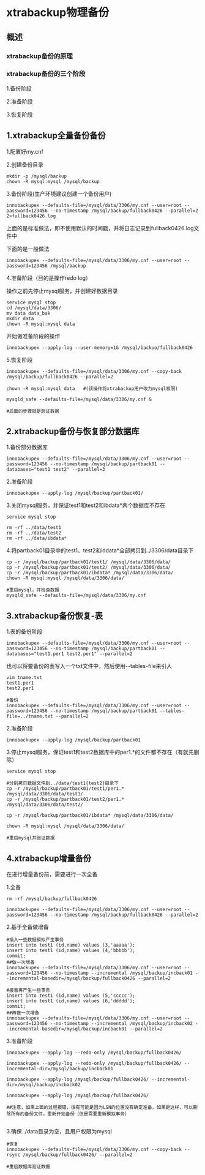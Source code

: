 # xtrabackup物理备份

## 概述

### xtrabackup备份的原理



### xtrabackup备份的三个阶段

1.备份阶段

2.准备阶段

3.恢复阶段

## 1.xtrabackup全量备份备份

1.配置好my.cnf

2.创建备份目录

```shell
mkdir -p /mysql/backup
chown -R mysql:mysql /mysql/backup
```

3.备份阶段(生产环境建议创建一个备份用户)

```shell
innobackupex --defaults-file=/mysql/data/3306/my.cnf --user=root --password=123456 --no-timestamp /mysql/backup/fullback0426 --parallel=2 2>fullback0426.log
```

上面的是标准做法，即不使用默认的时间戳，并将日志记录到fullback0426.log文件中

下面的是一般做法

```shell
innobackupex --defaults-file=/mysql/data/3306/my.cnf --user=root --password=123456 /mysql/backup
```

4.准备阶段（目的是操作redo log）

操作之前先停止mysql服务，并创建好数据目录

```shell
service mysql stop
cd /mysql/data/3306/
mv data data_bak
mkdir data
chown -R mysql:mysql data
```

开始做准备阶段的操作

```shell
innobackupex --apply-log --user-memory=1G /mysql/backuo/fullback0426 
```

5.恢复阶段

```shell
innobackupex --defaults-file=/mysql/data/3306/my.cnf --copy-back /mysql/backup/fullback0426 --parallel=2

chown -R mysql:mysql data	#(该操作将xtrabackup用户改为mysql权限)

mysqld_safe --defaults-file=/mysql/data/3306/my.cnf &

#后面的步骤就是验证数据
```



## 2.xtrabackup备份与恢复部分数据库

1.备份部分数据库

```shell
innobackupex --defaults-file=/mysql/data/3306/my.cnf --user=root --password=123456 --no-timestamp /mysql/backup/partback01 --databases="test1 test2" --parallel=3
```

2.准备阶段

```shell
innobackupex --apply-log /mysql/backup/partback01/
```

3.关闭mysql服务，并保证test1和test2和ibdata*两个数据库不存在

```shell
service mysql stop

rm -rf ../data/test1
rm -rf ../data/test2
rm -rf ../data/ibdata*
```

4.将partback01目录中的test1、test2和iddata*全部拷贝到../3306/data目录下

```shell
cp -r /mysql/backup/partback01/test1/ /mysql/data/3306/data/
cp -r /mysql/backup/partback01/test2/ /mysql/data/3306/data/
cp -r /mysql/backup/partback01/ibdata* /mysql/data/3306/data/
chown -R mysql:mysql /mysql/data/3306/data/

#重启mysql，并检查数据
mysqld_safe --defaults-file=/mysql/data/3306/my.cnf
```

## 3.xtrabackup备份恢复-表

1.表的备份阶段

```shell
innobackupex --defaults-file=/mysql/data/3306/my.cnf --user=root --password=123456 --no-timestamp /mysql/backup/partback01 --databases="test1.per1 test2.per1" --parallel=2
```

也可以将要备份的表写入一个txt文件中，然后使用--tables-file来引入

````shell
vim tname.txt
test1.per1
test2.per1

#备份
innobackupex --defaults-file=/mysql/data/3306/my.cnf --user=root --password=123456 --no-timestamp /mysql/backup/partback01 --tables-file=../tname.txt --parallel=2
````

2.准备阶段

```shell
innobackupex --apply-log /mysql/backup/partback01
```

3.停止mysql服务，保证test1和test2数据库中的per1.*的文件都不存在（有就先删除）

```shell
service mysql stop

#分别拷贝数据文件到../data/test1{test2}目录下
cp -r /mysql/backup/partback01/test1/per1.* /mysql/data/3306/data/test1/
cp -r /mysql/backup/partback01/test2/per1.* /mysql/data/3306/data/test2/

cp -r /mysql/backup/partback01/ibdata* /mysql/data/3306/data/

chown -R mysql:mysql /mysql/data/3306/data/

#重启mysql并验证数据
```

## 4.xtrabackup增量备份

在进行增量备份前，需要进行一次全备

1.全备

```shell
rm -rf /mysql/backup/fullback0426

innobackupex --defaults-file=/mysql/data/3306/my.cnf --user=root --password=123456 --no-timestamp /mysql/backup/fullback0426 --parallel=2
```

2.基于全备做增备

```mysql
#插入一些数据模拟产生事务
insert into test1 (id,name) values (3,'aaaaa');
insert into test1 (id,name) values (4,'bbbbb');
commit;
##做一次增备
innobackupex --defaults-file=/mysql/data/3306/my.cnf --user=root --password=123456 --no-timestamp --incremental /mysql/backup/incback01 --incremental-basedir=/mysql/backup/fullback0426 --parallel=2

#接着再产生一些事务
insert into test1 (id,name) values (5,'ccccc');
insert into test1 (id,name) values (6,'ddddd');
commit;
##再做一次增备
innobackupex --defaults-file=/mysql/data/3306/my.cnf --user=root --password=123456 --no-timestamp --incremental /mysql/backup/incback02 --incremental-basedir=/mysql/backup/incback01 --parallel=2
```

3.准备阶段

```shell
innobackupex --apply-log --redo-only /mysql/backup/fullback0426/

innobackupex --apply-log --redo-only /mysql/backup/fullback0426/ --incremental-dir=/mysql/backup/incback01

innobackupex --apply-log /mysql/backup/fullback0426/ --incremental-dir=/mysql/backup/incback02

innobackupex --apply-log /mysql/backup/fullback0426/

##注意，如果上面的过程报错，很有可能是因为LSN的位置没有确定准备，如果是这样，可以删除所有的备份文件，重新开始备份（但是需要重新模拟事务）


```

3.确保../data目录为空，且用户权限为mysql

```shell
#恢复
innobackupex --defaults-file=/mysql/data/3306/my.cnf --copy-back --rsync /mysql/backup/fullback0426/ --parallel=2

#重启数据库验证数据
```























































